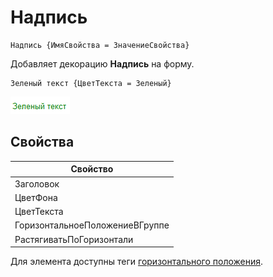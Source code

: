 # Надпись
```text
Надпись {ИмяСвойства = ЗначениеСвойства}
```
Добавляет декорацию **Надпись** на форму. 
```text
Зеленый текст {ЦветТекста = Зеленый}
```
<kbd> ![Надпись зеленого цвета](./_images/label-green.png) </kbd> 

## Свойства

| Свойство                       |
| ------------------------------ |
| Заголовок                      |
| ЦветФона                       |
| ЦветТекста                     |
| ГоризонтальноеПоложениеВГруппе |
| РастягиватьПоГоризонтали       |

Для элемента доступны теги [горизонтального положения](ГоризонтальноеПоложение.md).

